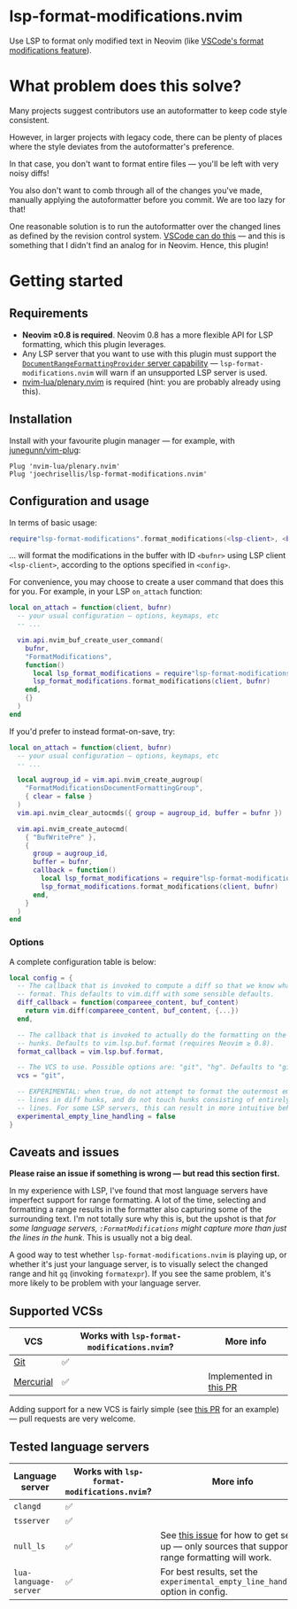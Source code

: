 # lsp-format-modifications.nvim

Use LSP to format only modified text in Neovim (like [VSCode's format
modifications feature][vscode-format-modifications-issue]).

# What problem does this solve?

Many projects suggest contributors use an autoformatter to keep code style
consistent.

However, in larger projects with legacy code, there can be plenty of places
where the style deviates from the autoformatter's preference.

In that case, you don't want to format entire files — you'll be left with very
noisy diffs!

You also don't want to comb through all of the changes you've made, manually
applying the autoformatter before you commit. We are too lazy for that!

One reasonable solution is to run the autoformatter over the changed lines as
defined by the revision control system. [VSCode can do
this][vscode-format-modifications-issue] — and this is something that I didn't
find an analog for in Neovim. Hence, this plugin!

# Getting started

## Requirements

- **Neovim ≥0.8 is required**. Neovim 0.8 has a more flexible API for LSP
  formatting, which this plugin leverages.
- Any LSP server that you want to use with this plugin must support the
  [`DocumentRangeFormattingProvider` server
  capability][document-range-formatting-provider-capability] —
  `lsp-format-modifications.nvim` will warn if an unsupported LSP server is
  used.
- [nvim-lua/plenary.nvim][plenary.nvim] is required (hint: you are probably
  already using this).

## Installation

Install with your favourite plugin manager — for example, with [junegunn/vim-plug][vim-plug]:

```vimscript
Plug 'nvim-lua/plenary.nvim'
Plug 'joechrisellis/lsp-format-modifications.nvim'
```

## Configuration and usage

In terms of basic usage:

```lua
require"lsp-format-modifications".format_modifications(<lsp-client>, <bufnr>, <config>)
```

... will format the modifications in the buffer with ID `<bufnr>` using LSP
client `<lsp-client>`, according to the options specified in `<config>`.

For convenience, you may choose to create a user command that does this for
you. For example, in your LSP `on_attach` function:

```lua
local on_attach = function(client, bufnr)
  -- your usual configuration — options, keymaps, etc
  -- ...

  vim.api.nvim_buf_create_user_command(
    bufnr,
    "FormatModifications",
    function()
      local lsp_format_modifications = require"lsp-format-modifications"
      lsp_format_modifications.format_modifications(client, bufnr)
    end,
    {}
  )
end
```

If you'd prefer to instead format-on-save, try:

```lua
local on_attach = function(client, bufnr)
  -- your usual configuration — options, keymaps, etc
  -- ...

  local augroup_id = vim.api.nvim_create_augroup(
    "FormatModificationsDocumentFormattingGroup",
    { clear = false }
  )
  vim.api.nvim_clear_autocmds({ group = augroup_id, buffer = bufnr })

  vim.api.nvim_create_autocmd(
    { "BufWritePre" },
    {
      group = augroup_id,
      buffer = bufnr,
      callback = function()
        local lsp_format_modifications = require"lsp-format-modifications"
        lsp_format_modifications.format_modifications(client, bufnr)
      end,
    }
  )
end
```

### Options

A complete configuration table is below:

```lua
local config = {
  -- The callback that is invoked to compute a diff so that we know what to
  -- format. This defaults to vim.diff with some sensible defaults.
  diff_callback = function(compareee_content, buf_content)
    return vim.diff(compareee_content, buf_content, {...})
  end,

  -- The callback that is invoked to actually do the formatting on the changed
  -- hunks. Defaults to vim.lsp.buf.format (requires Neovim ≥ 0.8).
  format_callback = vim.lsp.buf.format,

  -- The VCS to use. Possible options are: "git", "hg". Defaults to "git".
  vcs = "git",

  -- EXPERIMENTAL: when true, do not attempt to format the outermost empty
  -- lines in diff hunks, and do not touch hunks consisting of entirely empty
  -- lines. For some LSP servers, this can result in more intuitive behaviour.
  experimental_empty_line_handling = false
}
```

## Caveats and issues

**Please raise an issue if something is wrong — but read this section first.**

In my experience with LSP, I've found that most language servers have imperfect
support for range formatting. A lot of the time, selecting and formatting a
range results in the formatter also capturing some of the surrounding text. I'm
not totally sure why this is, but the upshot is that _for some language
servers, `:FormatModifications` might capture more than just the lines in the
hunk_. This is usually not a big deal.

A good way to test whether `lsp-format-modifications.nvim` is playing up, or
whether it's just your language server, is to visually select the changed range
and hit `gq` (invoking `formatexpr`). If you see the same problem, it's more
likely to be problem with your language server.

## Supported VCSs

| VCS                        | Works with `lsp-format-modifications.nvim`? | More info                                                                                       |
| -------------------------- | ------------------------------------------- | ----------------------------------------------------------------------------------------------- |
| [Git][git-vcs]             | ✅                                          |                                                                                                 |
| [Mercurial][mercurial-vcs] | ✅                                          | Implemented in [this PR](https://github.com/joechrisellis/lsp-format-modifications.nvim/pull/3) |

Adding support for a new VCS is fairly simple (see [this
PR](https://github.com/joechrisellis/lsp-format-modifications.nvim/pull/3) for
an example) — pull requests are very welcome.

## Tested language servers

| Language server      | Works with `lsp-format-modifications.nvim`? | More info                                                                                                                                                                                       |
| -------------------- | ------------------------------------------- | ----------------------------------------------------------------------------------------------------------------------------------------------------------------------------------------------- |
| `clangd`             | ✅                                          |                                                                                                                                                                                                 |
| `tsserver`           | ✅                                          |                                                                                                                                                                                                 |
| `null_ls`            | ✅                                          | See [this issue](https://github.com/joechrisellis/lsp-format-modifications.nvim/issues/1#issuecomment-1275302811) for how to get set up — only sources that support range formatting will work. |
| `lua-language-server`| ✅                                          | For best results, set the `experimental_empty_line_handling` option in config.                                                                                                                  |

[git-vcs]: https://git-scm.com
[mercurial-vcs]: https://www.mercurial-scm.org
[nvim-lspconfig]: https://github.com/neovim/nvim-lspconfig
[plenary.nvim]: https://github.com/nvim-lua/plenary.nvim
[vim-plug]: https://github.com/junegunn/vim-plug
[vscode-format-modifications-issue]: https://github.com/Microsoft/vscode/issues/44075
[document-range-formatting-provider-capability]: https://learn.microsoft.com/en-us/dotnet/api/microsoft.visualstudio.languageserver.protocol.servercapabilities.documentrangeformattingprovider?view=visualstudiosdk-2022
